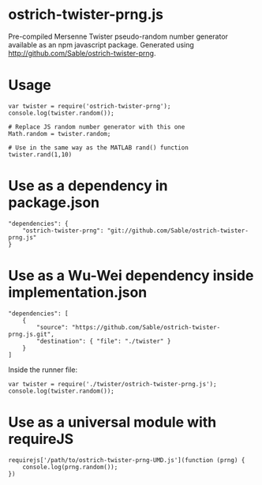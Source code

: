 # ostrich-twister-prng.js
Pre-compiled Mersenne Twister pseudo-random number generator available as an npm javascript package. Generated using http://github.com/Sable/ostrich-twister-prng.

# Usage

    var twister = require('ostrich-twister-prng');
    console.log(twister.random());
    
    # Replace JS random number generator with this one
    Math.random = twister.random;

    # Use in the same way as the MATLAB rand() function
    twister.rand(1,10)
    
# Use as a dependency in package.json

    "dependencies": { 
        "ostrich-twister-prng": "git://github.com/Sable/ostrich-twister-prng.js"
    }

# Use as a Wu-Wei dependency inside implementation.json

    "dependencies": [
        {
            "source": "https://github.com/Sable/ostrich-twister-prng.js.git",
            "destination": { "file": "./twister" }
        }
    ]

Inside the runner file:

    var twister = require('./twister/ostrich-twister-prng.js');
    console.log(twister.random());
    
# Use as a universal module with requireJS

    requirejs['/path/to/ostrich-twister-prng-UMD.js'](function (prng) {
        console.log(prng.random());
    })
    
    
